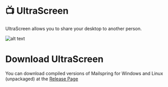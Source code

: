 # 📺 UltraScreen
UltraScreen allows you to share your desktop to another person.

![alt text](https://github.com/w3yden/ultrascreen/blob/master/screenshots/Preview.png "")

# Download UltraScreen
You can download compiled versions of Mailspring for Windows and Linux (unpackaged) at the [Release Page](https://github.com/w3yden/ultrascreen/releases)
